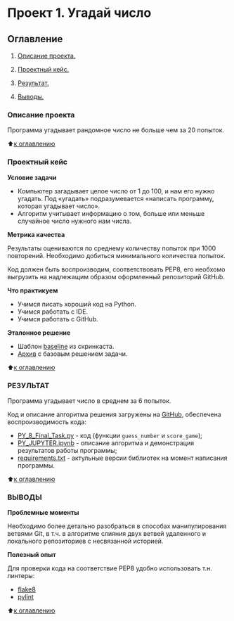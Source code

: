 # Проект 1. Угадай число

## Оглавление

1. [Описание проекта.](/project_0/Readme.md#Описание-проекта)

1. [Проектный кейс.](/project_0/Readme.md#Проектный-кейс)

1. [Результат.](/project_0/Readme.md#Результат)

1. [Выводы.](/project_0/Readme.md#Выводы)

### Описание проекта
Программа угадывает рандомное число не больше чем за 20 попыток.


⬆️[к оглавлению](/project_0/Readme.md#Оглавление)

### Проектный кейс

**Условие задачи**

*   Компьютер загадывает целое число от 1 до 100, и нам его нужно угадать. Под «угадать» подразумевается «написать программу, которая угадывает число».
*  Алгоритм учитывает информацию о том, больше или меньше случайное число нужного нам числа.

**Метрика качества**

Результаты оцениваются по среднему количеству попыток при 1000 повторений. Необходимо добиться минимального количества попыток.

Код должен быть воспроизводим, соответствовать PEP8, его необхомо выгрузить на надлежащим образом оформленный репозиторий GitHub. 

**Что практикуем**
*  Учимся писать хороший код на Python.
*  Учимся работать с IDE.
*  Учимся работать с GitHub.

**Эталонное решение**

*  Шаблон [baseline](https://colab.research.google.com/drive/1k2WZD8PWWOYFHrpAJoB2eZw06ID7KnFA) из скринкаста.
*  [Архив](https://lms.skillfactory.ru/assets/courseware/v1/f2a8fb0bf139c619f6b6d705f330e0ea/asset-v1:SkillFactory+DSPR-2.0+14JULY2021+type@asset+block/guess-number-task.zip) с базовым решением задачи.


⬆️[к оглавлению](/project_0/README.md#Оглавление)

### РЕЗУЛЬТАТ

Программа угадывает число в среднем за 6 попыток.

Код и описание алгоритма решения загружены на [GitHub](https://github.com/xndrf/SF-DS118/tree/master/project_0), обеспечена воспроизводимость кода:

*   [PY_8_Final_Task.py](/project_0/PY_8_Final_Task.py) - код (функции `guess_number` и `score_game`);
*   [PY_JUPYTER.ipynb](/project_0/PY_JUPYTER.ipynb) - описание алгоритма и демонстрация результатов работы программы;
*   [requirements.txt](/project_0/requirements.txt) - актульные версии библиотек на момент написания программы.

⬆️[к оглавлению](/project_0/Readme.md#Оглавление)

### ВЫВОДЫ

**Проблемные моменты**

Необходимо более детально разобраться в способах манипулирования ветвями Git, в т.ч. в алгоритме слияния двух ветвей удаленного и локального репозиториев с несвязанной историей.

**Полезный опыт**

Для проверки кода на соответствие PEP8 удобно использовать т.н. линтеры:
* [flake8](https://flake8.pycqa.org/en/latest/)
* [pylint](https://www.pylint.org/)


⬆️[к оглавлению](/project_1/README.md#Оглавление)